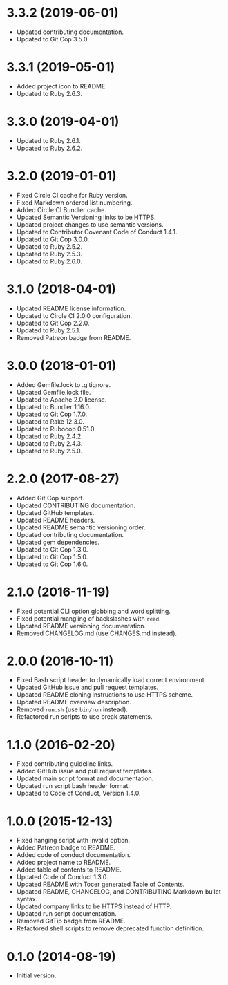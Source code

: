 # 3.3.2 (2019-06-01)

- Updated contributing documentation.
- Updated to Git Cop 3.5.0.

# 3.3.1 (2019-05-01)

- Added project icon to README.
- Updated to Ruby 2.6.3.

# 3.3.0 (2019-04-01)

- Updated to Ruby 2.6.1.
- Updated to Ruby 2.6.2.

# 3.2.0 (2019-01-01)

- Fixed Circle CI cache for Ruby version.
- Fixed Markdown ordered list numbering.
- Added Circle CI Bundler cache.
- Updated Semantic Versioning links to be HTTPS.
- Updated project changes to use semantic versions.
- Updated to Contributor Covenant Code of Conduct 1.4.1.
- Updated to Git Cop 3.0.0.
- Updated to Ruby 2.5.2.
- Updated to Ruby 2.5.3.
- Updated to Ruby 2.6.0.

# 3.1.0 (2018-04-01)

- Updated README license information.
- Updated to Circle CI 2.0.0 configuration.
- Updated to Git Cop 2.2.0.
- Updated to Ruby 2.5.1.
- Removed Patreon badge from README.

# 3.0.0 (2018-01-01)

- Added Gemfile.lock to .gitignore.
- Updated Gemfile.lock file.
- Updated to Apache 2.0 license.
- Updated to Bundler 1.16.0.
- Updated to Git Cop 1.7.0.
- Updated to Rake 12.3.0.
- Updated to Rubocop 0.51.0.
- Updated to Ruby 2.4.2.
- Updated to Ruby 2.4.3.
- Updated to Ruby 2.5.0.

# 2.2.0 (2017-08-27)

- Added Git Cop support.
- Updated CONTRIBUTING documentation.
- Updated GitHub templates.
- Updated README headers.
- Updated README semantic versioning order.
- Updated contributing documentation.
- Updated gem dependencies.
- Updated to Git Cop 1.3.0.
- Updated to Git Cop 1.5.0.
- Updated to Git Cop 1.6.0.

# 2.1.0 (2016-11-19)

- Fixed potential CLI option globbing and word splitting.
- Fixed potential mangling of backslashes with `read`.
- Updated README versioning documentation.
- Removed CHANGELOG.md (use CHANGES.md instead).

# 2.0.0 (2016-10-11)

- Fixed Bash script header to dynamically load correct environment.
- Updated GitHub issue and pull request templates.
- Updated README cloning instructions to use HTTPS scheme.
- Updated README overview description.
- Removed `run.sh` (use `bin/run` instead).
- Refactored run scripts to use break statements.

# 1.1.0 (2016-02-20)

- Fixed contributing guideline links.
- Added GitHub issue and pull request templates.
- Updated main script format and documentation.
- Updated run script bash header format.
- Updated to Code of Conduct, Version 1.4.0.

# 1.0.0 (2015-12-13)

- Fixed hanging script with invalid option.
- Added Patreon badge to README.
- Added code of conduct documentation.
- Added project name to README.
- Added table of contents to README.
- Updated Code of Conduct 1.3.0.
- Updated README with Tocer generated Table of Contents.
- Updated README, CHANGELOG, and CONTRIBUTING Markdown bullet syntax.
- Updated company links to be HTTPS instead of HTTP.
- Updated run script documentation.
- Removed GitTip badge from README.
- Refactored shell scripts to remove deprecated function definition.

# 0.1.0 (2014-08-19)

- Initial version.
